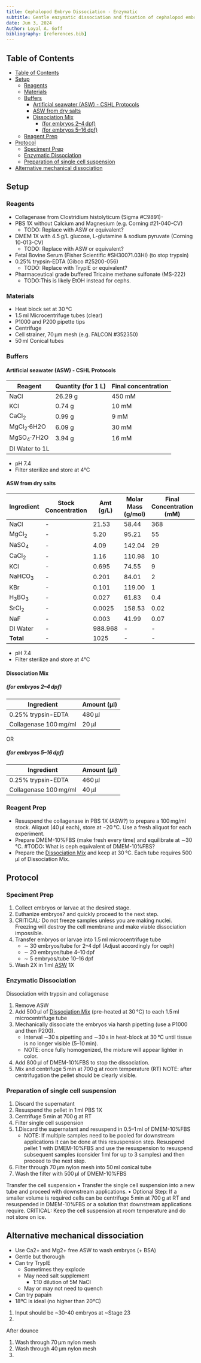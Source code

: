 ```yaml
---
title: Cephalopod Embryo Dissociation - Enzymatic
subtitle: Gentle enzymatic dissociation and fixation of cephalopod embryos 
date: Jun 3, 2024
Author: Loyal A. Goff
bibliography: [references.bib]
---
```


<link href="/styles.css" rel="stylesheet">

## Table of Contents

- [Table of Contents](#table-of-contents)
- [Setup](#setup)
  - [Reagents](#reagents)
  - [Materials](#materials)
  - [Buffers](#buffers)
    - [Artificial seawater (ASW) - CSHL Protocols](#artificial-seawater-asw---cshl-protocols)
    - [ASW from dry salts](#asw-from-dry-salts)
    - [Dissociation Mix](#dissociation-mix)
      - [(for embryos 2–4 dpf)](#for-embryos-24dpf)
      - [(for embryos 5–16 dpf)](#for-embryos-516dpf)
  - [Reagent Prep](#reagent-prep)
- [Protocol](#protocol)
  - [Speciment Prep](#speciment-prep)
  - [Enzymatic Dissociation](#enzymatic-dissociation)
  - [Preparation of single cell suspension](#preparation-of-single-cell-suspension)
- [Alternative mechanical dissociation](#alternative-mechanical-dissociation)

## Setup

### Reagents

- Collagenase from Clostridium histolyticum (Sigma #C9891)-
- PBS 1X without Calcium and Magnesium (e.g. Corning #21-040-CV)
  - <span class="todo">TODO:</span> Replace with ASW or equivalent?
- DMEM 1X with 4.5 g/L glucose, L-glutamine & sodium pyruvate (Corning 10-013-CV)
  - <span class="todo">TODO:</span> Replace with ASW or equivalent?
- Fetal Bovine Serum (Fisher Scientific #SH30071.03HI) (to stop trypsin)
- 0.25% trypsin-EDTA (Gibco #25200-056)
  - <span class="todo">TODO:</span> Replace with TryplE or equivalent?
- Pharmaceutical grade buffered Tricaine methane sulfonate (MS-222)
  - <span class="todo">TODO:</span>This is likely EtOH instead for cephs.

### Materials

- Heat block set at 30 °C
- 1.5 ml Microcentrifuge tubes (clear)
- P1000 and P200 pipette tips
- Centrifuge
- Cell strainer, 70 μm mesh (e.g. FALCON #352350)
- 50 ml Conical tubes

### Buffers

#### Artificial seawater (ASW) - CSHL Protocols

|Reagent | Quantity (for 1 L) | Final concentration
|------------|---------------------|---------------------|
|NaCl | 26.29 g | 450 mM
|KCl | 0.74 g | 10 mM
|CaCl<sub>2</sub> | 0.99 g | 9 mM
|MgCl<sub>2</sub>·6H2O | 6.09 g | 30 mM
|MgSO<sub>4</sub>·7H2O | 3.94 g | 16 mM
| DI Water to 1L    |

- pH 7.4
- Filter sterilize and store at 4°C

#### ASW from dry salts

| Ingredient | Stock Concentration | Amt (g/L) | Molar Mass (g/mol) | Final Concentration (mM) |
|------------|---------------------|-----------|--------------------|---------------------------|
| NaCl       | -                   | 21.53     | 58.44              | 368                       |
| MgCl<sub>2</sub> | -             | 5.20      | 95.21              | 55                        |
| NaSO<sub>4</sub> | -             | 4.09      | 142.04             | 29                        |
| CaCl<sub>2</sub> | -             | 1.16      | 110.98             | 10                        |
| KCl        | -                   | 0.695     | 74.55              | 9                         |
| NaHCO<sub>3</sub> | -            | 0.201     | 84.01              | 2                         |
| KBr        | -                   | 0.101     | 119.00             | 1                         |
| H<sub>3</sub>BO<sub>3</sub> | -  | 0.027     | 61.83              | 0.4                       |
| SrCl<sub>2</sub> | -             | 0.0025    | 158.53             | 0.02                      |
| NaF        | -                   | 0.003     | 41.99              | 0.07                      |
| DI Water   | -                   | 988.968   | -                  | -                         |
| **Total**  | -                   | 1025      | -                  | -                         |

- pH 7.4
- Filter sterilize and store at 4°C

#### Dissociation Mix

##### (for embryos 2–4 dpf)

| Ingredient | Amount (µl)|
|------------|-------|
|0.25% trypsin-EDTA| 480 μl |
| Collagenase 100 mg/ml | 20 μl |

OR

##### (for embryos 5–16 dpf)

| Ingredient | Amount (µl)|
|------------|-------|
|0.25% trypsin-EDTA| 460 μl |
| Collagenase 100 mg/ml | 40 μl |

### Reagent Prep

- Resuspend the collagenase in PBS 1X (ASW?) to prepare a 100 mg/ml stock. Aliquot (40 μl each), store at −20 °C. Use a fresh aliquot for each experiment.
- Prepare DMEM-10%FBS (make fresh every time) and equilibrate at ∼30 °C. #TODO: What is ceph equivalent of DMEM-10%FBS?
- Prepare the [Dissociation Mix](#dissociation-mix) and keep at 30 °C. Each tube requires 500 μl of Dissociation Mix.

## Protocol

### Speciment Prep

1. Collect embryos or larvae at the desired stage.
1. Euthanize embryos? and quickly proceed to the next step.
1. <span class="critical">CRITICAL:</span> Do not freeze samples unless you are making nuclei. Freezing will destroy the cell membrane and make viable dissociation impossible.
1. Transfer embryos or larvae into 1.5 ml microcentrifuge tube
    - ∼ 30 embryos/tube for 2–4 dpf (Adjust accordingly for ceph)
    - ∼ 20 embryos/tube 4–10 dpf
    - ∼ 5 embryos/tube 10–16 dpf
1. Wash 2X in 1 ml [ASW](#artificial-seawater-asw---cshl-protocols) 1X

### Enzymatic Dissociation

Dissociation with trypsin and collagenase

1. Remove ASW
1. Add 500 μl of [Dissociation Mix](#dissociation-mix) (pre-heated at 30 °C) to each 1.5 ml microcentrifuge tube
1. Mechanically dissociate the embryos via harsh pipetting (use a P1000 and then P200).
    - Interval ∼30 s pipetting and ∼30 s in heat-block at 30 °C until tissue is no longer visible (5–10 min).
    - <span class="tip">NOTE:</span> once fully homogenized, the mixture will appear lighter in color.
1. Add 800 μl of DMEM-10%FBS to stop the dissociation.
1. Mix and centrifuge 5 min at 700 g at room temperature (RT)
NOTE: after centrifugation the pellet should be clearly visible.

### Preparation of single cell suspension

1. Discard the supernatant
1. Resuspend the pellet in 1 ml PBS 1X
1. Centrifuge 5 min at 700 g at RT
1. Filter single cell suspension
1. 1.Discard the supernatant and resuspend in 0.5–1 ml of DMEM-10%FBS
    - <span class="tip">NOTE:</span> If multiple samples need to be pooled for downstream applications it can be done at this resuspension step. Resuspend pellet 1 with DMEM-10%FBS and use the resuspension to resuspend subsequent samples (consider 1 ml for up to 3 samples) and then proceed to the next step.
1. Filter through 70 μm nylon mesh into 50 ml conical tube
1. Wash the filter with 500 μl of DMEM-10%FBS

Transfer the cell suspension
•
Transfer the single cell suspension into a new tube and proceed with downstream applications.
•
Optional Step: If a smaller volume is required cells can be centrifuge 5 min at 700 g at RT and resuspended in DMEM-10%FBS or a solution that downstream applications require.
CRITICAL: Keep the cell suspension at room temperature and do not store on ice.

## Alternative mechanical dissociation
- Use Ca2+ and Mg2+ free ASW to wash embryos (+ BSA)
- Gentle but thorough
- Can try TryplE
  - Sometimes they explode
  - May need salt supplement
    - 1:10 dilution of 5M NaCl
  - May or may not need to quench
- Can try papain
- 18ºC is ideal (no higher than 20ºC)

1. Input should be ~30-40 embryos at ~Stage 23
2. 

After dounce

1. Wash through 70 μm nylon mesh
2. Wash through 40 μm nylon mesh
3. 

